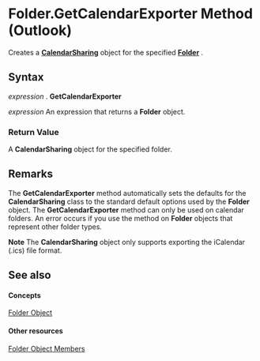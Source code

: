 
# Folder.GetCalendarExporter Method (Outlook)

Creates a  **[CalendarSharing](37a8a15e-51c2-b1a0-7db6-cf2a1f4e8405.md)** object for the specified **[Folder](3cf6cda8-6d70-666e-2643-9d9c5b9cacfc.md)** .


## Syntax

 _expression_ . **GetCalendarExporter**

 _expression_ An expression that returns a **Folder** object.


### Return Value

A  **CalendarSharing** object for the specified folder.


## Remarks

The  **GetCalendarExporter** method automatically sets the defaults for the **CalendarSharing** class to the standard default options used by the **Folder** object. The **GetCalendarExporter** method can only be used on calendar folders. An error occurs if you use the method on **Folder** objects that represent other folder types.


 **Note**  The  **CalendarSharing** object only supports exporting the iCalendar (.ics) file format.


## See also


#### Concepts


[Folder Object](3cf6cda8-6d70-666e-2643-9d9c5b9cacfc.md)
#### Other resources


[Folder Object Members](788acd42-377a-1803-7713-50e45086e2d1.md)
